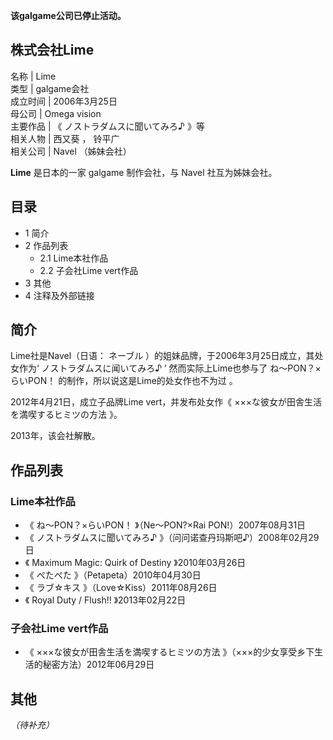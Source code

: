 **该galgame公司已停止活动。**

株式会社Lime  
---  
名称  |  Lime   
类型  |  galgame会社   
成立时间  |  2006年3月25日   
母公司  |  Omega vision   
主要作品  |  《  ノストラダムスに聞いてみろ♪  》等   
相关人物  |  西又葵  ，  铃平广   
相关公司  |  Navel  （姊妹会社）   
  
**Lime** 是日本的一家  galgame  制作会社，与  Navel  社互为姊妹会社。

##  目录

  * 1  简介 
  * 2  作品列表 
    * 2.1  Lime本社作品 
    * 2.2  子会社Lime vert作品 
  * 3  其他 
  * 4  注释及外部链接 

##  简介

Lime社是Navel（日语：  ネーブル  ）的姐妹品牌，于2006年3月25日成立，其处女作为‘  ノストラダムスに闻いてみろ♪  ’
然而实际上Lime也参与了  ね～PON？×らいPON！  的制作，所以说这是Lime的处女作也不为过  。

2012年4月21日，成立子品牌Lime vert，并发布处女作《  ×××な彼女が田舎生活を満喫するヒミツの方法  》。

2013年，该会社解散。

##  作品列表

###  Lime本社作品

  * 《  ね～PON？×らいPON！  》（Ne～PON?×Rai PON!）2007年08月31日 
  * 《  ノストラダムスに聞いてみろ♪  》（问问诺查丹玛斯吧♪）2008年02月29日 
  * 《  Maximum Magic: Quirk of Destiny  》2010年03月26日 
  * 《  ぺたぺた  》（Petapeta）2010年04月30日 
  * 《  ラブ☆キス  》（Love☆Kiss）2011年08月26日 
  * 《  Royal Duty / Flush!!  》2013年02月22日 

###  子会社Lime vert作品

  * 《  ×××な彼女が田舎生活を満喫するヒミツの方法  》（×××的少女享受乡下生活的秘密方法）2012年06月29日 

##  其他

_（待补充）_